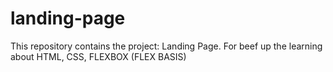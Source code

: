 # landing-page
This repository contains the project: Landing Page. For beef up the learning about HTML, CSS, FLEXBOX (FLEX BASIS)
